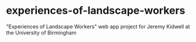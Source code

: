 # experiences-of-landscape-workers
"Experiences of Landscape Workers" web app project for Jeremy Kidwell at the University of Birmingham
